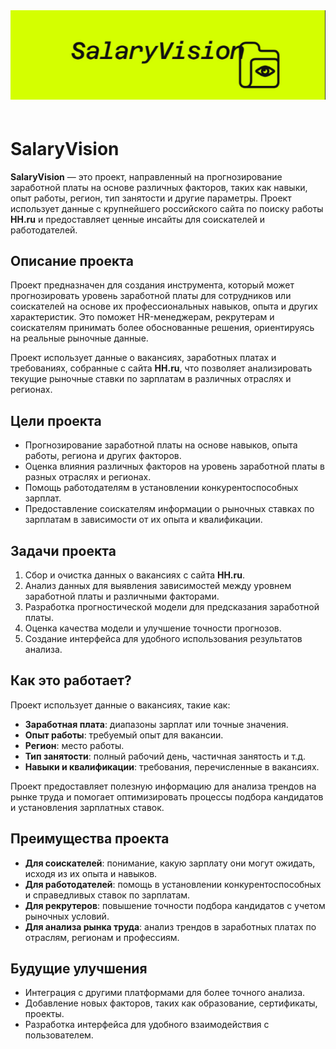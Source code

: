 <div align="center" style="padding-bottom: 20px;">
  <img src="extensions/views/SalaryVision.png" alt="SalaryVision">
</div>

# SalaryVision

**SalaryVision** — это проект, направленный на прогнозирование заработной платы на основе различных факторов, таких как навыки, опыт работы, регион, тип занятости и другие параметры. Проект использует данные с крупнейшего российского сайта по поиску работы **HH.ru** и предоставляет ценные инсайты для соискателей и работодателей.

## Описание проекта

Проект предназначен для создания инструмента, который может прогнозировать уровень заработной платы для сотрудников или соискателей на основе их профессиональных навыков, опыта и других характеристик. Это поможет HR-менеджерам, рекрутерам и соискателям принимать более обоснованные решения, ориентируясь на реальные рыночные данные.

Проект использует данные о вакансиях, заработных платах и требованиях, собранные с сайта **HH.ru**, что позволяет анализировать текущие рыночные ставки по зарплатам в различных отраслях и регионах.

## Цели проекта

- Прогнозирование заработной платы на основе навыков, опыта работы, региона и других факторов.
- Оценка влияния различных факторов на уровень заработной платы в разных отраслях и регионах.
- Помощь работодателям в установлении конкурентоспособных зарплат.
- Предоставление соискателям информации о рыночных ставках по зарплатам в зависимости от их опыта и квалификации.

## Задачи проекта

1. Сбор и очистка данных о вакансиях с сайта **HH.ru**.
2. Анализ данных для выявления зависимостей между уровнем заработной платы и различными факторами.
3. Разработка прогностической модели для предсказания заработной платы.
4. Оценка качества модели и улучшение точности прогнозов.
5. Создание интерфейса для удобного использования результатов анализа.

## Как это работает?

Проект использует данные о вакансиях, такие как:

- **Заработная плата**: диапазоны зарплат или точные значения.
- **Опыт работы**: требуемый опыт для вакансии.
- **Регион**: место работы.
- **Тип занятости**: полный рабочий день, частичная занятость и т.д.
- **Навыки и квалификации**: требования, перечисленные в вакансиях.

Проект предоставляет полезную информацию для анализа трендов на рынке труда и помогает оптимизировать процессы подбора кандидатов и установления зарплатных ставок.

## Преимущества проекта

- **Для соискателей**: понимание, какую зарплату они могут ожидать, исходя из их опыта и навыков.
- **Для работодателей**: помощь в установлении конкурентоспособных и справедливых ставок по зарплатам.
- **Для рекрутеров**: повышение точности подбора кандидатов с учетом рыночных условий.
- **Для анализа рынка труда**: анализ трендов в заработных платах по отраслям, регионам и профессиям.

## Будущие улучшения

- Интеграция с другими платформами для более точного анализа.
- Добавление новых факторов, таких как образование, сертификаты, проекты.
- Разработка интерфейса для удобного взаимодействия с пользователем.
